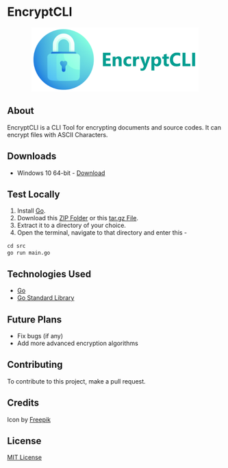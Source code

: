 # EncryptCLI

<div align="center">
  <img src="./images/banner.png" alt="Banner" height="150">
</div>

## About
EncryptCLI is a CLI Tool for encrypting documents and source codes.
It can encrypt files with ASCII Characters.

## Downloads
- Windows 10 64-bit - [Download](https://github.com/K-Balaji/EncryptCLI/releases/download/3.0.0/EncryptCLI_Setup.exe)

## Test Locally
1. Install [Go](https://golang.org/).
2. Download this [ZIP Folder](https://github.com/K-Balaji/EncryptCLI/archive/refs/tags/3.0.0.zip) or this [tar.gz File](https://github.com/K-Balaji/EncryptCLI/archive/refs/tags/3.0.0.tar.gz).
3. Extract it to a directory of your choice.
2. Open the terminal, navigate to that directory and enter this - 
```
cd src
go run main.go
```

## Technologies Used
- [Go](https://golang.org/)
- [Go Standard Library](https://pkg.go.dev/std)

## Future Plans
- Fix bugs (if any)
- Add more advanced encryption algorithms

## Contributing
To contribute to this project, make a pull request.

## Credits
Icon by [Freepik](https://www.freepik.com/)

## License
[MIT License](./LICENSE)
